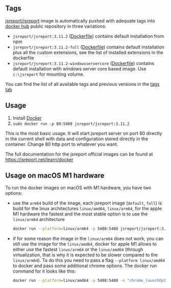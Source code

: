 
Tags
----

[jsreport/jsreport](https://hub.docker.com/r/jsreport/jsreport/) image is automatically pushed with adequate tags into [docker hub](https://www.docker.com/)  public repository in three variations:
>
- `jsreport/jsreport:3.11.2` ([Dockerfile](https://github.com/jsreport/jsreport/blob/3.11.2/packages/jsreport/docker/default/Dockerfile))  contains default installation from npm
- `jsreport/jsreport:3.11.2-full` ([Dockerfile](https://github.com/jsreport/jsreport/blob/3.11.2/packages/jsreport/docker/full/Dockerfile)) contains default installation plus all the custom extensions, see the list of installed extensions in the dockerfile
- `jsreport/jsreport:3.11.2-windowsservercore` ([Dockerfile](https://github.com/jsreport/jsreport/blob/3.11.2/packages/jsreport/docker/windowsservercore/Dockerfile)) contains default installation with windows server core based image. Use `c:\jsreport` for mounting volume.

You can find the list of all available tags and previous versions in the [tags tab](https://hub.docker.com/r/jsreport/jsreport/tags/)

Usage
-----

1. Install [Docker](https://www.docker.com/)
2. `sudo docker run -p 80:5488 jsreport/jsreport:3.11.2`

This is the most basic usage. It will start jsreport server on port 80 directly in the current shell with data and configuration stored directly in the container. Change 80 http port to whatever you want.

The full documentation for the jsreport official images can be found at https://jsreport.net/learn/docker

Usage on macOS M1 hardware
--------------------------

To run the docker images on macOS with M1 hardware, you have two options:

- use the `arm64` build of the image, each jsreport image (`default`, `full`) is build for the linux architectures `linux/amd64`, `linux/arm64`, for the apple M1 hardware the fastest and the most stable option is to use the `linux/arm64` architecture

	```sh
	docker run --platform=linux/arm64 -p 5488:5488 jsreport/jsreport:3.11.2
	```
- if for some reason the image in the `linux/arm64` does not work, you can still use the image for the `linux/amd64`, docker for apple M1 allows to either use the fastest `linux/arm64` or the `linux/amd64` (through virtualization, that is why it is expected to be slower compared to the `linux/arm64`). To do this you need to pass a flag `--platform linux/amd64` to docker and pass some additional chrome options. The docker run command for it looks like this:

	```sh
	docker run --platform=linux/amd64 -p 5488:5488 -e "chrome_launchOptions_executablePath=/usr/bin/chromium-browser" -e "chrome_launchOptions_args=--no-sandbox, --disable-dev-shm-usage, --disable-dev-profile, --no-zygote, --disable-gpu, --disable-audio-output, --disable-setuid-sandbox, --single-process" jsreport/jsreport:3.11.2
	```
